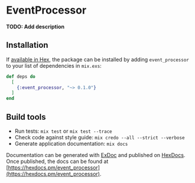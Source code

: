 # EventProcessor

**TODO: Add description**

## Installation

If [available in Hex](https://hex.pm/docs/publish), the package can be installed
by adding `event_processor` to your list of dependencies in `mix.exs`:

```elixir
def deps do
  [
    {:event_processor, "~> 0.1.0"}
  ]
end
```

## Build tools

  * Run tests: `mix test` or `mix test --trace`
  * Check code against style guide: `mix credo --all --strict --verbose`
  * Generate application documentation: `mix docs`

Documentation can be generated with [ExDoc](https://github.com/elixir-lang/ex_doc)
and published on [HexDocs](https://hexdocs.pm). Once published, the docs can
be found at [https://hexdocs.pm/event_processor](https://hexdocs.pm/event_processor).

